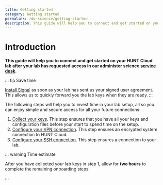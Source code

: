 ```yaml
---
title: Getting started
category: Getting started
permalink: /do-science/getting-started
description: This guide will help you to connect and get started on your HUNT Cloud lab.
---
```


# Introduction

**This guide will help you to connect and get started on your HUNT Cloud lab after your lab has requested access in our administer science [service desk](/administer-science/service-desk/lab-orders).**

::: tip Save time

[Install Signal](/do-science/getting-started/collect-your-keys/#_1-1-secrets-to-your-phone) as soon as your lab has sent us your signed user agreement. This allows us to quickly forward you the lab keys when they are ready.
:::

The following steps will help you to invest time in your lab setup, all so you can enjoy simple and secure access for all your future connections:

1. [Collect your keys](/do-science/getting-started/collect-your-keys/). This step ensures that you have all your keys and configuration files before your start to spend time on the setup.
2. [Configure your VPN connection](/do-science/getting-started/configure-vpn/). This step ensures an encrypted system connection to HUNT Cloud.
3. [Configure your SSH connection](/do-science/getting-started/configure-ssh/). This step ensures a connection to your lab.

::: warning Time estimate

After you have collected your lab keys in step 1, allow for **two hours** to complete the remaining onboarding steps.

:::
